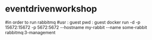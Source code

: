 # eventdrivenworkshop

#in order to run rabbitmq
#usr : guest pwd : guest
docker run -d  -p 15672:15672 -p 5672:5672 --hostname my-rabbit --name some-rabbit rabbitmq:3-management